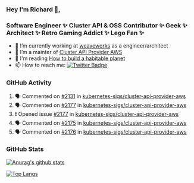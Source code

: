 ### Hey I'm Richard 👋, 

<h3 align="left">Software Engineer ✨ Cluster API & OSS Contributor ✨ Geek ✨ Architect ✨ Retro Gaming Addict ✨ Lego Fan ✨</h3>

- 🔭 I’m currently working at [weaveworks](https://github.com/weaveworks) as a engineer/architect
- 👯 I’m a mainter of [Cluster API Provider AWS](https://github.com/kubernetes-sigs/cluster-api-provider-aws)
- 💬 I'm reading [How to build a habitable planet](https://www.amazon.co.uk/How-Build-Habitable-Planet-Humankind/dp/0691140065)
- 📫 How to reach me: [![Twitter Badge](https://img.shields.io/badge/-@fruit_case-00acee?style=flat&logo=Twitter&logoColor=white)](https://twitter.com/intent/follow?screen_name=fruit_case "Follow on Twitter")

### GitHub Activity 

<!--START_SECTION:activity-->
1. 🗣 Commented on [#2131](https://github.com/kubernetes-sigs/cluster-api-provider-aws/issues/2131) in [kubernetes-sigs/cluster-api-provider-aws](https://github.com/kubernetes-sigs/cluster-api-provider-aws)
2. 🗣 Commented on [#2177](https://github.com/kubernetes-sigs/cluster-api-provider-aws/issues/2177) in [kubernetes-sigs/cluster-api-provider-aws](https://github.com/kubernetes-sigs/cluster-api-provider-aws)
3. ❗️ Opened issue [#2177](https://github.com/kubernetes-sigs/cluster-api-provider-aws/issues/2177) in [kubernetes-sigs/cluster-api-provider-aws](https://github.com/kubernetes-sigs/cluster-api-provider-aws)
4. 🗣 Commented on [#2175](https://github.com/kubernetes-sigs/cluster-api-provider-aws/issues/2175) in [kubernetes-sigs/cluster-api-provider-aws](https://github.com/kubernetes-sigs/cluster-api-provider-aws)
5. 🗣 Commented on [#2176](https://github.com/kubernetes-sigs/cluster-api-provider-aws/issues/2176) in [kubernetes-sigs/cluster-api-provider-aws](https://github.com/kubernetes-sigs/cluster-api-provider-aws)
<!--END_SECTION:activity-->

### GitHub Stats

[![Anurag's github stats](https://github-readme-stats.vercel.app/api?username=richardcase&count_private=true&show_icons=true)](https://github.com/anuraghazra/github-readme-stats)

[![Top Langs](https://github-readme-stats.vercel.app/api/top-langs/?username=richardcase&hide=html&layout=compact)](https://github.com/anuraghazra/github-readme-stats)
